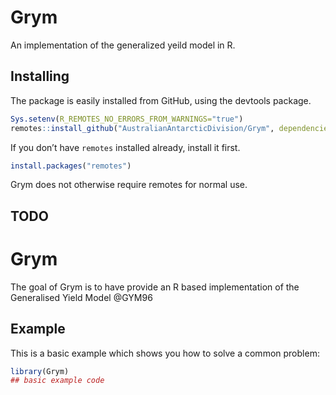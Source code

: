 
<!-- README.md is generated from README.Rmd. Please edit that file -->

# Grym

An implementation of the generalized yeild model in R.

## Installing

The package is easily installed from GitHub, using the devtools package.

``` r
Sys.setenv(R_REMOTES_NO_ERRORS_FROM_WARNINGS="true")
remotes::install_github("AustralianAntarcticDivision/Grym", dependencies=TRUE)
```

If you don’t have `remotes` installed already, install it first.

``` r
install.packages("remotes")
```

Grym does not otherwise require remotes for normal use.

## TODO

# Grym

<!-- badges: start -->

<!-- badges: end -->

The goal of Grym is to have provide an R based implementation of the
Generalised Yield Model @GYM96

## Example

This is a basic example which shows you how to solve a common problem:

``` r
library(Grym)
## basic example code
```
